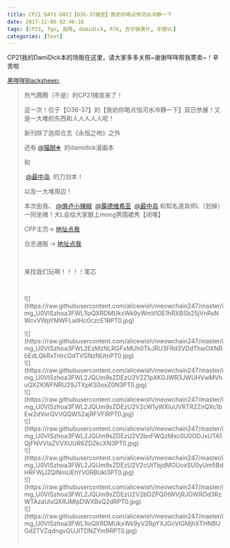 ```yaml
---
title: CP21 DAY1-DAY2【O36-37摊宣】我劝你喝点恒河水冷静一下
date: 2017-12-06 02:46:16
tags: [CP21, fgo, 迦周, damidick, R76, 吉尔伽美什, 牙狼VL]
categories: [Text]
---
```


<p>CP21我的DamiDick本的场贩在这里，请大家多多关照~谢谢咩咩帮我寄卖~！辛苦啦</p> 
<p reblogfrom="reblogfrom"  ><a target="_blank" href="http://blacksheep666.lofter.com/post/262358_11c6aeac"  >黑咩咩Blacksheep:</a></p> 
<blockquote> 
 <p>热气腾腾（不是）的CP21摊宣来了！</p> 
 <p>这一次！位于【O36-37】的【我劝你喝点恒河水冷静一下】双日参展！又是一大堆的东西和人人人人人呢！</p> 
 <p>新刊除了迦周合志《永恒之吻》之外</p> 
 <p>还有&nbsp;<a target="_blank" loftermentionblogid="2372589" href="http://www.lofter.com/mentionredirect.do?blogId=2372589"  >@猫厨✙</a>&nbsp;&nbsp;的damidick漫画本</p> 
 <p>和</p> 
 <p>&nbsp;<a target="_blank" loftermentionblogid="519596247" href="http://www.lofter.com/mentionredirect.do?blogId=519596247"  >@最中岛</a>&nbsp;&nbsp;的刀剑本！</p> 
 <p>以及一大堆周边！</p> 
 <p>本次由我、&nbsp;<a target="_blank" loftermentionblogid="514539702" href="http://www.lofter.com/mentionredirect.do?blogId=514539702"  >@俱卢小辣椒</a>&nbsp;&nbsp;<a target="_blank" loftermentionblogid="497784107" href="http://www.lofter.com/mentionredirect.do?blogId=497784107"  >@露德维希亚</a>&nbsp;&nbsp;<a target="_blank" loftermentionblogid="519596247" href="http://www.lofter.com/mentionredirect.do?blogId=519596247"  >@最中岛</a>&nbsp;和知名道具师L（划掉）一同坐摊！大L会给大家献上mong男围裙秀【闭嘴】</p> 
 <p>CPP主页→&nbsp;<a target="_blank" rel="nofollow" href="http://www.allcpp.cn/c/3554.do"  >地址点我</a></p> 
 <p>合志通贩&nbsp;→&nbsp;<a target="_blank" rel="nofollow" href="https://item.taobao.com/item.htm?id=561849118185&amp;qq-pf-to=pcqq.c2c"  >地址点我</a></p> 
 <p><br /></p> 
 <p>来找我们玩啊！！！！笔芯</p> 
 <p><br /></p> 
 <p>
![](https://raw.githubusercontent.com/alicewish/meowchain247/master/img_U0VISzhoa3FWL1loQXRDMUkxWk9yWmVIOE1hRXBSb25jVnRsNWcvVWpYMWFLaitHc0czcE1RPT0.jpg)
<br /></p> 
 <p>
![](https://raw.githubusercontent.com/alicewish/meowchain247/master/img_U0VISzhoa3FWL2EzMzNLRGFxMUh0TkJRU3FRd3VDdThwOXNRbEdLQkRxTnlrcGdTVGNzNUtnPT0.jpg)
<br />
![](https://raw.githubusercontent.com/alicewish/meowchain247/master/img_U0VISzhoa3FWL2JQUm9sZDEzU2V2Z1pXK0JWR3JWUHVwMVhuQXZKWFNRU29JTXpKS0oxZ0N3PT0.jpg)
<br />
![](https://raw.githubusercontent.com/alicewish/meowchain247/master/img_U0VISzhoa3FWL2JQUm9sZDEzU2V2cW1yWXluUVRTR2ZnQXc1bEw2dVorQVVQQW52ajRFVFlRPT0.jpg)
<br />
![](https://raw.githubusercontent.com/alicewish/meowchain247/master/img_U0VISzhoa3FWL2JQUm9sZDEzU2V2bnFWQzMxc0U0ODJxUTA1QjFNVVlaZVVXUUR6ZDZkcXN3PT0.jpg)
<br />
![](https://raw.githubusercontent.com/alicewish/meowchain247/master/img_U0VISzhoa3FWL2JQUm9sZDEzU2V2cUtTbjdMOUoxSU0yUm5BdHRFWjJZQlNmUEhYV0RBUkl3PT0.jpg)
<br />
![](https://raw.githubusercontent.com/alicewish/meowchain247/master/img_U0VISzhoa3FWL2JQUm9sZDEzU2V2bDZPQ0tWVjRJOWROd3RzWTAzaUlsQXRJMlpDWXBxQ2dRPT0.jpg)
<br />
![](https://raw.githubusercontent.com/alicewish/meowchain247/master/img_U0VISzhoa3FWL1loQXRDMUkxWk9yV2RpYXJGcVlGMjhXTHNBUGd2TVZqdngvQUJITDNZYm9RPT0.jpg)
<br /><br /></p> 
</blockquote>